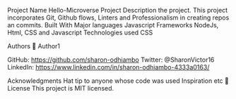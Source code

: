 
Project Name
  Hello-Microverse Project
Description the project.
  This project incorporates Git, Github flows, Linters and Professionalism in creating repos an commits.
Built With
Major languages
  Javascript
Frameworks
  NodeJs, Html, CSS and Javascript
Technologies used
  CSS

Authors
👤 Author1

GitHub: https://github.com/sharon-odhiambo
Twitter: @SharonVictor16
LinkedIn: https://www.linkedin.com/in/sharon-odhiambo-4333a0163/

Acknowledgments
Hat tip to anyone whose code was used
Inspiration
etc
📝 License
This project is MIT licensed.